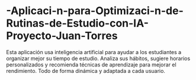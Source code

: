 # -Aplicaci-n-para-Optimizaci-n-de-Rutinas-de-Estudio-con-IA-Proyecto-Juan-Torres
 Esta aplicación usa inteligencia artificial para ayudar a los estudiantes a organizar mejor su tiempo de estudio. Analiza sus hábitos, sugiere horarios personalizados y recomienda técnicas de aprendizaje para mejorar el rendimiento. Todo de forma dinámica y adaptada a cada usuario.  
